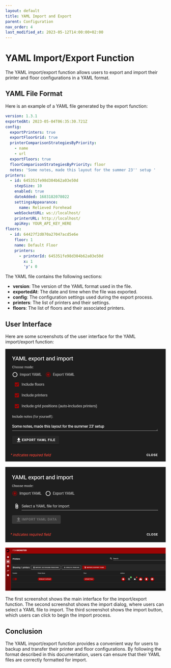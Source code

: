 ```yaml
---
layout: default
title: YAML Import and Export
parent: Configuration
nav_order: 4
last_modified_at: 2023-05-12T14:00:00+02:00
---
```


# YAML Import/Export Function

The YAML import/export function allows users to export and import their printer and floor configurations in a YAML format.

## YAML File Format

Here is an example of a YAML file generated by the export function:

```yaml
version: 1.3.1
exportedAt: 2023-05-04T06:35:30.721Z
config:
  exportPrinters: true
  exportFloorGrid: true
  printerComparisonStrategiesByPriority:
    - name
    - url
  exportFloors: true
  floorComparisonStrategiesByPriority: floor
  notes: 'Some notes, made this layout for the summer 23'' setup '
printers:
  - id: 645351fe98d304b62a03e50d
    stepSize: 10
    enabled: true
    dateAdded: 1683182078022
    settingsAppearance:
      name: Relieved Forehead
    webSocketURL: ws://localhost/
    printerURL: http://localhost/
    apiKey: YOUR_API_KEY_HERE
floors:
  - id: 64427f2d070a27047acd5e6e
    floor: 1
    name: Default Floor
    printers:
      - printerId: 645351fe98d304b62a03e50d
        x: 1
        'y': 0
```

The YAML file contains the following sections:

- **version**: The version of the YAML format used in the file.
- **exportedAt**: The date and time when the file was exported.
- **config**: The configuration settings used during the export process.
- **printers**: The list of printers and their settings.
- **floors**: The list of floors and their associated printers.

## User Interface

Here are some screenshots of the user interface for the YAML import/export function:

![UI screenshot 1](../images/export-ui.png)

![UI screenshot 2](../images/import-ui.png)

![UI screenshot 3](../images/button-function.png)

The first screenshot shows the main interface for the import/export function. The second screenshot shows the import dialog, where users can select a YAML file to import. The third screenshot shows the import button, which users can click to begin the import process.

## Conclusion

The YAML import/export function provides a convenient way for users to backup and transfer their printer and floor configurations. By following the format described in this documentation, users can ensure that their YAML files are correctly formatted for import.
